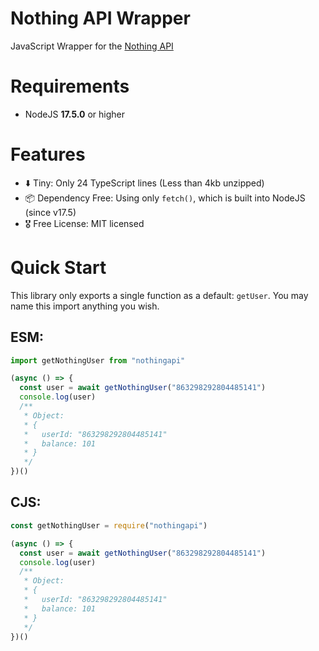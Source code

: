 # Nothing API Wrapper
JavaScript Wrapper for the [Nothing API](https://nothingapi.crypticcode.org/docs#/)

# Requirements
- NodeJS **17.5.0** or higher

# Features
- ⬇️ Tiny: Only 24 TypeScript lines (Less than 4kb unzipped)
- 📦 Dependency Free: Using only `fetch()`, which is built into NodeJS (since v17.5)
- 🎖️ Free License: MIT licensed

# Quick Start
This library only exports a single function as a default: `getUser`. You may name this import anything you wish.

## ESM:
```js
import getNothingUser from "nothingapi"

(async () => {
  const user = await getNothingUser("863298292804485141")
  console.log(user)
  /**
   * Object:
   * {
   *   userId: "863298292804485141"
   *   balance: 101
   * }
   */
})()
```

## CJS:
```js
const getNothingUser = require("nothingapi")

(async () => {
  const user = await getNothingUser("863298292804485141")
  console.log(user)
  /**
   * Object:
   * {
   *   userId: "863298292804485141"
   *   balance: 101
   * }
   */
})()
```

